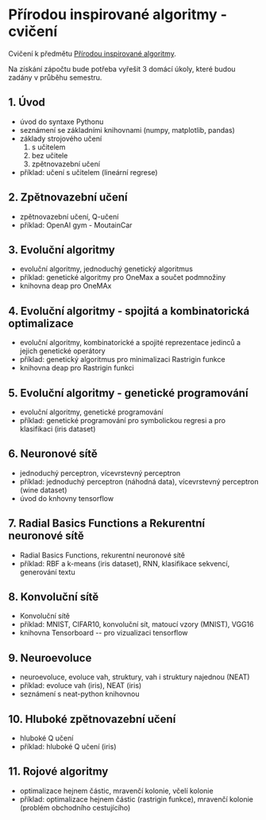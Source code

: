 # Přírodou inspirované algoritmy - cvičení

Cvičení k předmětu [Přírodou inspirované algoritmy](https://martinpilat.com/cs/prirodou-inspirovane-algoritmy).

Na získání zápočtu bude potřeba vyřešit 3 domácí úkoly, které budou zadány v průběhu semestru.

## 1. Úvod
- úvod do syntaxe Pythonu
- seznámení se základními knihovnami (numpy, matplotlib, pandas)
- základy strojového učení 
  1. s učitelem 
  2. bez učitele
  3. zpětnovazební učení
- příklad: učení s učitelem (lineární regrese)

## 2. Zpětnovazební učení
- zpětnovazební učení, Q-učení
- příklad: OpenAI gym - MoutainCar

## 3. Evoluční algoritmy
- evoluční algoritmy, jednoduchý genetický algoritmus
- příklad: genetické algoritmy pro OneMax a součet podmnožiny
- knihovna deap pro OneMAx

## 4. Evoluční algoritmy - spojitá a kombinatorická optimalizace
- evoluční algoritmy, kombinatorické a spojité reprezentace jedinců a jejich genetické operátory
- příklad: genetický algoritmus pro minimalizaci Rastrigin funkce
- knihovna deap pro Rastrigin funkci

## 5. Evoluční algoritmy - genetické programování
- evoluční algoritmy, genetické programování
- příklad: genetické programování pro symbolickou regresi a pro klasifikaci (iris dataset)

## 6. Neuronové sítě
- jednoduchý perceptron, vícevrstevný perceptron
- příklad: jednoduchý perceptron (náhodná data), vícevrstevný perceptron (wine dataset)
- úvod do knhovny tensorflow

## 7. Radial Basics Functions a Rekurentní neuronové sítě
- Radial Basics Functions, rekurentní neuronové sítě
- příklad: RBF a k-means (iris dataset), RNN, klasifikace sekvencí, generování textu

## 8. Konvoluční sítě
- Konvoluční sítě
- příklad: MNIST, CIFAR10, konvoluční sít, matoucí vzory (MNIST), VGG16
- knihovna Tensorboard -- pro vizualizaci tensorflow

## 9. Neuroevoluce
- neuroevoluce, evoluce vah, struktury, vah i struktury najednou (NEAT)
- příklad: evoluce vah (iris), NEAT (iris)
- seznámení s neat-python knihovnou

## 10. Hluboké zpětnovazební učení
- hluboké Q učení
- příklad: hluboké Q učení (iris)

## 11. Rojové algoritmy
- optimalizace hejnem částic, mravenčí kolonie, včelí kolonie
- příklad: optimalizace hejnem částic (rastrigin funkce), mravenčí kolonie (problém obchodního cestujícího)
